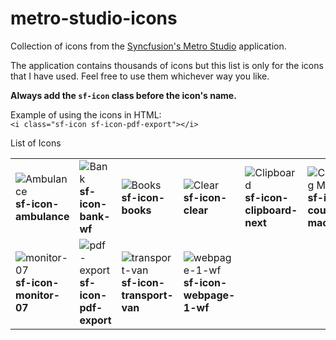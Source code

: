 # metro-studio-icons
Collection of icons from the [Syncfusion's Metro Studio](https://www.syncfusion.com/downloads/metrostudio) application.

The application contains thousands of icons but this list is only for the icons that I have used. Feel free to use them whichever way you like.

**Always add the ```sf-icon``` class before the icon's name.**

Example of using the icons in HTML:
<br/>
```<i class="sf-icon sf-icon-pdf-export"></i>```

List of Icons

|       |        |        |       |       |       |       |       |
--------|--------|--------|-------|-------|-------|-------|-------|
|![](https://github.com/andy01pr/metro-studio-icons/blob/main/icons/Ambulance.png "Ambulance") <br/> **sf-icon-ambulance** | ![](https://github.com/andy01pr/metro-studio-icons/blob/main/icons/Bank-WF.png "Bank") <br/> **sf-icon-bank-wf** | ![](https://github.com/andy01pr/metro-studio-icons/blob/main/icons/Books.png "Books") <br/> **sf-icon-books**  | ![](https://github.com/andy01pr/metro-studio-icons/blob/main/icons/Clear.png "Clear") <br/> **sf-icon-clear** | ![](https://github.com/andy01pr/metro-studio-icons/blob/main/icons/Clipboard-Next.png "Clipboard") <br/> **sf-icon-clipboard-next** | ![](https://github.com/andy01pr/metro-studio-icons/blob/main/icons/Counting-Machine.png "Counting Machine") <br/> **sf-icon-counting-machine** |  ![](https://github.com/andy01pr/metro-studio-icons/blob/main/icons/Debug2.png "Debug2") <br/> **sf-icon-debug2** | ![](https://github.com/andy01pr/metro-studio-icons/blob/main/icons/Documents.png "Documents") <br/> **sf-icon-documents** | ![](https://github.com/andy01pr/metro-studio-icons/blob/main/icons/Documents02-WF.png "Documents") <br/> **sf-icon-documents02-wf** | ![](https://github.com/andy01pr/metro-studio-icons/blob/main/icons/Hospital.png "hospital") <br/> **sf-icon-hospital** | ![](https://github.com/andy01pr/metro-studio-icons/blob/main/icons/Monitor-04.png "monitor-04") <br/> **sf-icon-monitor-04** |
![](https://github.com/andy01pr/metro-studio-icons/blob/main/icons/Monitor-07.png "monitor-07") <br/> **sf-icon-monitor-07** | ![](https://github.com/andy01pr/metro-studio-icons/blob/main/icons/PDF-Export.png "pdf-export") <br/> **sf-icon-pdf-export** | ![](https://github.com/andy01pr/metro-studio-icons/blob/main/icons/Transport-Van.png "transport-van") <br/> **sf-icon-transport-van** | ![](https://github.com/andy01pr/metro-studio-icons/blob/main/icons/Webpage-1-WF.png "webpage-1-wf") <br/> **sf-icon-webpage-1-wf** |
